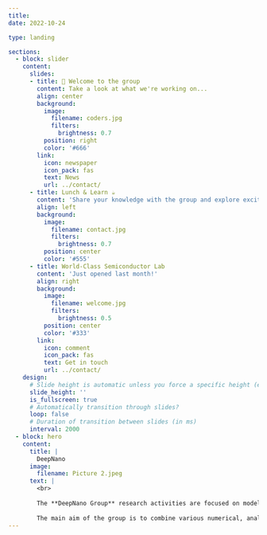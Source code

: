 ```yaml
---
title:
date: 2022-10-24

type: landing

sections:
  - block: slider
    content:
      slides:
      - title: 👋 Welcome to the group
        content: Take a look at what we're working on...
        align: center
        background:
          image:
            filename: coders.jpg
            filters:
              brightness: 0.7
          position: right
          color: '#666'
        link:
          icon: newspaper
          icon_pack: fas
          text: News
          url: ../contact/
      - title: Lunch & Learn ☕️
        content: 'Share your knowledge with the group and explore exciting new topics together!'
        align: left
        background:
          image:
            filename: contact.jpg
            filters:
              brightness: 0.7
          position: center
          color: '#555'
      - title: World-Class Semiconductor Lab
        content: 'Just opened last month!'
        align: right
        background:
          image:
            filename: welcome.jpg
            filters:
              brightness: 0.5
          position: center
          color: '#333'
        link:
          icon: comment
          icon_pack: fas
          text: Get in touch
          url: ../contact/
    design:
      # Slide height is automatic unless you force a specific height (e.g. '400px')
      slide_height: ''
      is_fullscreen: true
      # Automatically transition through slides?
      loop: false
      # Duration of transition between slides (in ms)
      interval: 2000
  - block: hero
    content:
      title: |
        DeepNano
      image:
        filename: Picture 2.jpeg
      text: |
        <br>
        
        The **DeepNano Group** research activities are focused on modelling and simulation of nanoscale devices and interconnects for advanced CMOS and novel emerging devices. 
        
        The main aim of the group is to combine various numerical, analytical and machine learning methods in flexible, accurate and predictable simulation framework. 
---
```


<!-- ---
# Leave the homepage title empty to use the site title
title:
date: 2022-10-24
type: landing

sections:
  - block: hero
    content:
      title: |
        Deep Nano
      image:
        filename: Picture 2.jpeg
      text: |
        <br>
        
        The **Deep Nano Group** research activities are focused on modelling and simulation of nanoscale devices and interconnects for advanced CMOS and novel emerging devices. 
        
        The main aim of the group is to combine various numerical, analytical and machine learning methods in flexible, accurate and predictable simulation framework. 
        
  
  - block: collection
    content:
      title: Latest News
      subtitle:
      text:
      count: 5
      filters:
        author: ''
        category: ''
        exclude_featured: false
        publication_type: ''
        tag: ''
      offset: 0
      order: desc
      page_type: post
    design:
      view: card
      columns: '1'
  
  - block: markdown
    content:
      title:
      subtitle: ''
      text:
    design:
      columns: '1'
      background:
        image: 
          filename: coders.jpg
          filters:
            brightness: 1
          parallax: false
          position: center
          size: cover
          text_color_light: true
      spacing:
        padding: ['20px', '0', '20px', '0']
      css_class: fullscreen
  
  - block: markdown
    content:
      title:
      subtitle:
      text: |
        {{% cta cta_link="./people/" cta_text="Meet the team →" %}}
    design:
      columns: '1'
--- -->
